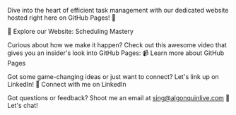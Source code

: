 Dive into the heart of efficient task management with our dedicated website hosted right here on GitHub Pages! 🚀

🔗 Explore our Website: Scheduling Mastery

Curious about how we make it happen? Check out this awesome video that gives you an insider's look into GitHub Pages: 📹 Learn more about GitHub Pages

Got some game-changing ideas or just want to connect? Let's link up on LinkedIn! 💼 Connect with me on LinkedIn

Got questions or feedback? Shoot me an email at sing@algonquinlive.com 📧 Let's chat!
